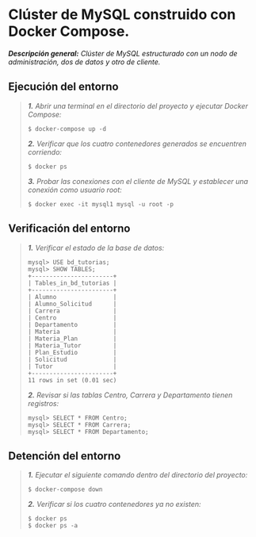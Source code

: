 # Clúster de MySQL construido con Docker Compose.

_**Descripción general:**
Clúster de MySQL estructurado con un nodo de administración, dos de datos y otro de cliente._

## Ejecución del entorno
>_**1.** Abrir una terminal en el directorio del proyecto y ejecutar Docker Compose:_
>```
>$ docker-compose up -d
>```
>
>_**2.** Verificar que los cuatro contenedores generados se encuentren corriendo:_
>```
>$ docker ps
>```
>
>_**3.** Probar las conexiones con el cliente de MySQL y establecer una conexión como usuario root:_
>```
>$ docker exec -it mysql1 mysql -u root -p
>```

## Verificación del entorno
>_**1.** Verificar el estado de la base de datos:_
>```
>mysql> USE bd_tutorias;
>mysql> SHOW TABLES;
>+-----------------------+
>| Tables_in_bd_tutorias |
>+-----------------------+
>| Alumno                |
>| Alumno_Solicitud      |
>| Carrera               |
>| Centro                |
>| Departamento          |
>| Materia               |
>| Materia_Plan          |
>| Materia_Tutor         |
>| Plan_Estudio          |
>| Solicitud             |
>| Tutor                 |
>+-----------------------+
>11 rows in set (0.01 sec)
>```
>
>_**2.** Revisar si las tablas Centro, Carrera y Departamento tienen registros:_
>```
>mysql> SELECT * FROM Centro;
>mysql> SELECT * FROM Carrera;
>mysql> SELECT * FROM Departamento;
>```

## Detención del entorno
>_**1.** Ejecutar el siguiente comando dentro del directorio del proyecto:_
>```
>$ docker-compose down
>```
>
>_**2.** Verificar si los cuatro contenedores ya no existen:_
>```
>$ docker ps
>$ docker ps -a
>```
